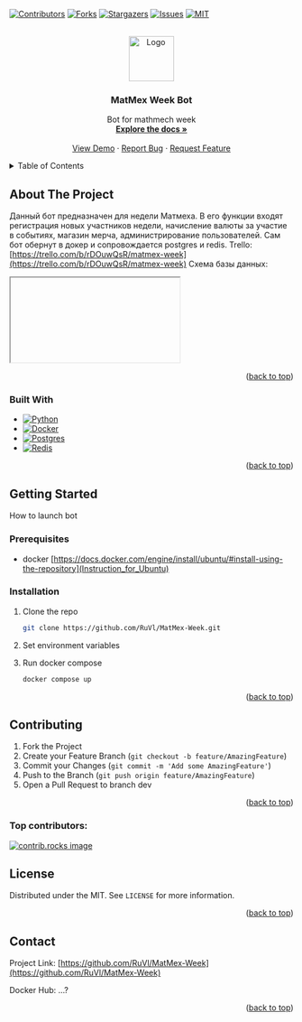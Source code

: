 <!-- Improved compatibility of back to top link: See: https://github.com/othneildrew/Best-README-Template/pull/73 -->
<a id="readme-top"></a>
<!--
*** Thanks for checking out the Best-README-Template. If you have a suggestion
*** that would make this better, please fork the repo and create a pull request
*** or simply open an issue with the tag "enhancement".
*** Don't forget to give the project a star!
*** Thanks again! Now go create something AMAZING! :D
-->



<!-- PROJECT SHIELDS -->
<!--
*** I'm using markdown "reference style" links for readability.
*** Reference links are enclosed in brackets [ ] instead of parentheses ( ).
*** See the bottom of this document for the declaration of the reference variables
*** for contributors-url, forks-url, etc. This is an optional, concise syntax you may use.
*** https://www.markdownguide.org/basic-syntax/#reference-style-links
-->
[![Contributors][contributors-shield]][contributors-url]
[![Forks][forks-shield]][forks-url]
[![Stargazers][stars-shield]][stars-url]
[![Issues][issues-shield]][issues-url]
[![MIT][license-shield]][license-url]



<!-- PROJECT LOGO -->
<br />
<div align="center">
  <a href="https://github.com/RuVl/MatMex-Week">
    <img src="images/logo.png" alt="Logo" width="80" height="80">
  </a>

<h3 align="center">MatMex Week Bot</h3>

  <p align="center">
    Bot for mathmech week
    <br />
    <a href="https://github.com/RuVl/MatMex-Week"><strong>Explore the docs »</strong></a>
    <br />
    <br />
    <a href="https://github.com/RuVl/MatMex-Week">View Demo</a>
    &middot;
    <a href="https://github.com/RuVl/MatMex-Week/issues/new?labels=bug&template=bug-report---.md">Report Bug</a>
    &middot;
    <a href="https://github.com/RuVl/MatMex-Week/issues/new?labels=enhancement&template=feature-request---.md">Request Feature</a>
  </p>
</div>



<!-- TABLE OF CONTENTS -->
<details>
  <summary>Table of Contents</summary>
  <ol>
    <li>
      <a href="#about-the-project">About The Project</a>
      <ul>
        <li><a href="#built-with">Built With</a></li>
      </ul>
    </li>
    <li>
      <a href="#getting-started">Getting Started</a>
      <ul>
        <li><a href="#prerequisites">Prerequisites</a></li>
        <li><a href="#installation">Installation</a></li>
      </ul>
    </li>
    <li><a href="#Contributing">Contributing</a></li>
    <li><a href="#license">License</a></li>
    <li><a href="#contact">Contact</a></li>
  </ol>
</details>



<!-- ABOUT THE PROJECT -->
## About The Project

Данный бот предназначен для недели Матмеха. В его функции входят регистрация новых участников недели, начисление валюты за участие в событиях, магазин мерча, администрирование пользователей.
Сам бот обернут в докер и сопровождается postgres и redis.
Trello: [https://trello.com/b/rDOuwQsR/matmex-week](https://trello.com/b/rDOuwQsR/matmex-week)
Схема базы данных:
<iframe> width="560" height="315" src='https://dbdiagram.io/e/67ee67894f7afba184376c28/67f1c3b34f7afba1847c0171' </iframe> 
<p align="right">(<a href="#readme-top">back to top</a>)</p>



### Built With

* [![Python][Python.org]][Python-url]
* [![Docker][Docker.com]][Docker-url]
* [![Postgres][Postgres.org]][Postgres-url]
* [![Redis][Redis.io]][Redis-url]

<p align="right">(<a href="#readme-top">back to top</a>)</p>



<!-- GETTING STARTED -->
## Getting Started

How to launch bot

### Prerequisites

* docker [https://docs.docker.com/engine/install/ubuntu/#install-using-the-repository](Instruction_for_Ubuntu)

### Installation

1. Clone the repo
   ```sh
   git clone https://github.com/RuVl/MatMex-Week.git
   ```
2. Set environment variables

3. Run docker compose
   ```sh
   docker compose up
   ```

<p align="right">(<a href="#readme-top">back to top</a>)</p>


<!-- CONTRIBUTING -->
## Contributing

1. Fork the Project
2. Create your Feature Branch (`git checkout -b feature/AmazingFeature`)
3. Commit your Changes (`git commit -m 'Add some AmazingFeature'`)
4. Push to the Branch (`git push origin feature/AmazingFeature`)
5. Open a Pull Request to branch dev

<p align="right">(<a href="#readme-top">back to top</a>)</p>

### Top contributors:

<a href="https://github.com/RuVl/MatMex-Week/graphs/contributors">
  <img src="https://contrib.rocks/image?repo=RuVl/MatMex-Week" alt="contrib.rocks image" />
</a>



<!-- LICENSE -->
## License

Distributed under the MIT. See `LICENSE` for more information.

<p align="right">(<a href="#readme-top">back to top</a>)</p>



<!-- CONTACT -->
## Contact

Project Link: [https://github.com/RuVl/MatMex-Week](https://github.com/RuVl/MatMex-Week)

Docker Hub: ...?

<p align="right">(<a href="#readme-top">back to top</a>)</p>



<!-- MARKDOWN LINKS & IMAGES -->
<!-- https://www.markdownguide.org/basic-syntax/#reference-style-links -->
[contributors-shield]: https://img.shields.io/github/contributors/RuVl/MatMex-Week.svg?style=for-the-badge
[contributors-url]: https://github.com/RuVl/MatMex-Week/graphs/contributors
[forks-shield]: https://img.shields.io/github/forks/RuVl/MatMex-Week.svg?style=for-the-badge
[forks-url]: https://github.com/RuVl/MatMex-Week/network/members
[stars-shield]: https://img.shields.io/github/stars/RuVl/MatMex-Week.svg?style=for-the-badge
[stars-url]: https://github.com/RuVl/MatMex-Week/stargazers
[issues-shield]: https://img.shields.io/github/issues/RuVl/MatMex-Week.svg?style=for-the-badge
[issues-url]: https://github.com/RuVl/MatMex-Week/issues
[license-shield]: https://img.shields.io/github/license/RuVl/MatMex-Week.svg?style=for-the-badge
[license-url]: https://github.com/RuVl/MatMex-Week/blob/master/LICENSE.txt
[linkedin-shield]: https://img.shields.io/badge/-LinkedIn-black.svg?style=for-the-badge&logo=linkedin&colorB=555
[linkedin-url]: https://linkedin.com/in/linkedin_username
[product-screenshot]: images/screenshot.png

[Python.org]: https://img.shields.io/badge/python-3670A0?style=for-the-badge&logo=python&logoColor=ffdd54
[Python-url]: https://python.org
[Docker.com]: https://img.shields.io/badge/docker-%230db7ed.svg?style=for-the-badge&logo=docker&logoColor=white
[Docker-url]: https://docker.com
[Postgres.org]: https://img.shields.io/badge/postgres-%23316192.svg?style=for-the-badge&logo=postgresql&logoColor=white
[Postgres-url]: https://postgresql.org
[Redis.io]: https://img.shields.io/badge/redis-%23DD0031.svg?style=for-the-badge&logo=redis&logoColor=white
[Redis-url]: https://redis.io 
